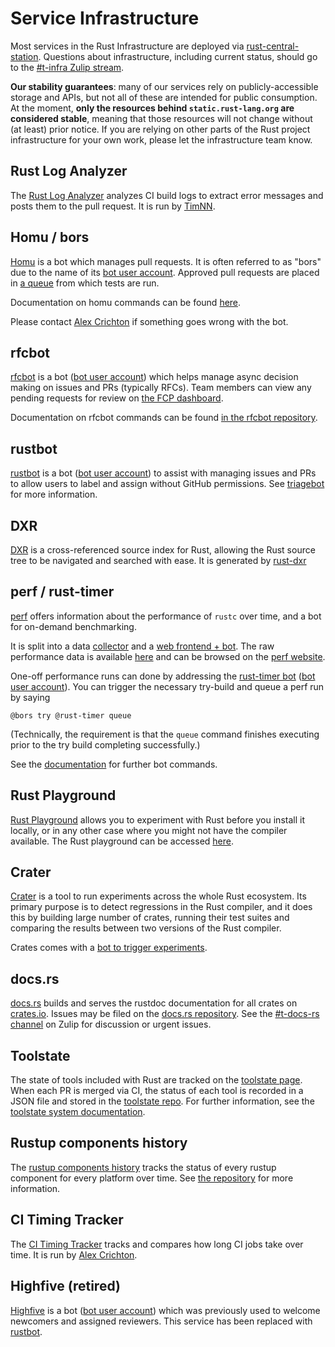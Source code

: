 # Service Infrastructure

Most services in the Rust Infrastructure are deployed via
[rust-central-station]. Questions about infrastructure, including current
status, should go to the [#t-infra Zulip stream](https://rust-lang.zulipchat.com/#narrow/stream/242791-t-infra).

**Our stability guarantees**: many of our services rely on publicly-accessible
storage and APIs, but not all of these are intended for public consumption. At
the moment, **only the resources behind `static.rust-lang.org` are considered
stable**, meaning that those resources will not change without (at least) prior
notice. If you are relying on other parts of the Rust project infrastructure for
your own work, please let the infrastructure team know.

[rust-central-station]: https://github.com/rust-lang/rust-central-station

## Rust Log Analyzer

The [Rust Log Analyzer](https://github.com/rust-lang/rust-log-analyzer)
analyzes CI build logs to extract error messages and posts them to the pull
request. It is run by [TimNN](https://github.com/TimNN).

## Homu / bors

[Homu](https://github.com/rust-lang/homu/) is a bot which manages pull
requests. It is often referred to as "bors" due to the name of its
[bot user account](https://github.com/bors).
Approved pull requests are placed in
[a queue](http://bors.rust-lang.org/queue/rust) from which tests are
run.

Documentation on homu commands can be found
[here](http://bors.rust-lang.org/).

Please contact [Alex Crichton](https://github.com/alexcrichton) if something
goes wrong with the bot.

## rfcbot

[rfcbot](https://github.com/rust-lang/rfcbot-rs) is a bot
([bot user account](https://github.com/rfcbot)) which helps manage async
decision making on issues and PRs (typically RFCs). Team members can view any
pending requests for review on [the FCP dashboard](https://rfcbot.rs/).

Documentation on rfcbot commands can be found
[in the rfcbot repository](https://github.com/rust-lang/rfcbot-rs).

## rustbot

[rustbot](https://github.com/rust-lang/triagebot) is a bot ([bot user
account](https://github.com/rustbot)) to assist with managing issues and PRs
to allow users to label and assign without GitHub permissions. See
[triagebot](../triagebot/index.html) for more information.

## DXR

[DXR](https://dxr.mozilla.org/rust/source/) is a cross-referenced source index
for Rust, allowing the Rust source tree to be navigated and searched with ease.
It is generated by [rust-dxr](https://github.com/nrc/rust-dxr)

## perf / rust-timer

[perf](https://github.com/rust-lang-nursery/rustc-perf) offers information
about the performance of `rustc` over time, and a bot for on-demand benchmarking.

It is split into a data [collector] and a [web frontend + bot]. The raw performance
data is available [here](https://github.com/rust-lang-nursery/rustc-timing)
and can be browsed on the [perf website](https://perf.rust-lang.org).

One-off performance runs can done by addressing the
[rust-timer bot](https://github.com/rust-lang-nursery/rustc-perf/blob/master/site/src/github.rs)
([bot user account](https://github.com/rust-timer)). You can trigger the
necessary try-build and queue a perf run by saying

    @bors try @rust-timer queue

(Technically, the requirement is that the `queue` command finishes executing prior
to the try build completing successfully.)

See the [documentation](https://github.com/rust-lang/rustc-perf/tree/master/collector#benchmarking)
for further bot commands.

[collector]: https://github.com/rust-lang-nursery/rustc-perf/tree/master/collector
[web frontend + bot]: https://github.com/rust-lang-nursery/rustc-perf/tree/master/site

## Rust Playground

[Rust Playground](https://github.com/integer32llc/rust-playground) allows you
to experiment with Rust before you install it locally, or in any other case
where you might not have the compiler available. The Rust playground can be
accessed [here](https://play.rust-lang.org).

## Crater

[Crater](https://github.com/rust-lang/crater) is a tool to run
experiments across the whole Rust ecosystem. Its primary purpose is to detect
regressions in the Rust compiler, and it does this by building large number of
crates, running their test suites and comparing the results between two
versions of the Rust compiler.

Crates comes with a [bot to trigger experiments](https://github.com/rust-lang/crater/blob/master/docs/bot-usage.md).

## docs.rs

[docs.rs](https://docs.rs/) builds and serves the rustdoc documentation for
all crates on [crates.io]. Issues may be filed on the [docs.rs
repository](https://github.com/rust-lang/docs.rs). See the [#t-docs-rs
channel](https://rust-lang.zulipchat.com/#narrow/channel/356853-t-docs-rs/)
on Zulip for discussion or urgent issues.

## Toolstate

The state of tools included with Rust are tracked on the [toolstate
page](https://rust-lang-nursery.github.io/rust-toolstate/). When each PR is
merged via CI, the status of each tool is recorded in a JSON file and stored
in the [toolstate repo](https://github.com/rust-lang-nursery/rust-toolstate).
For further information, see the [toolstate system documentation](toolstate.html).

## Rustup components history

The [rustup components
history](https://rust-lang.github.io/rustup-components-history/) tracks the
status of every rustup component for every platform over time. See [the
repository](https://github.com/rust-lang/rustup-components-history) for more
information.

## CI Timing Tracker

The [CI Timing
Tracker](https://alexcrichton.github.io/rust-ci-timing-tracker/) tracks and
compares how long CI jobs take over time. It is run by [Alex
Crichton](https://github.com/alexcrichton/rust-ci-timing-tracker).

## Highfive (retired)

[Highfive](https://github.com/rust-lang/highfive) is a bot
([bot user account](https://github.com/rust-highfive)) which was previously
used to welcome newcomers and assigned reviewers. This service has been
replaced with [rustbot](#rustbot).

[crates.io]: https://crates.io/
